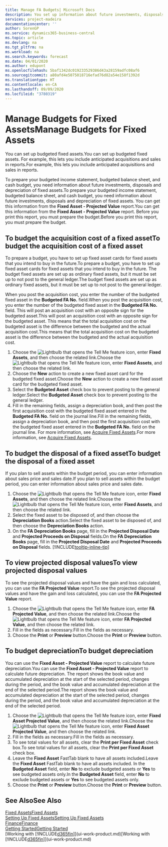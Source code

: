 ```yaml
---
title: Manage FA Budgets| Microsoft Docs
description: You set up information about future investments, disposals, and depreciation of fixed assets to help prepare budgets and forecasts.
services: project-madeira
documentationcenter: ''
author: SorenGP
ms.service: dynamics365-business-central
ms.topic: article
ms.devlang: na
ms.tgt_pltfrm: na
ms.workload: na
ms.search.keywords: forecast
ms.date: 04/01/2020
ms.author: edupont
ms.openlocfilehash: 5baf1342dc019233529386d43a28159adfc08af6
ms.sourcegitcommit: a80afd4e5075018716efad76d82a54e158f1392d
ms.translationtype: HT
ms.contentlocale: en-CA
ms.lasthandoff: 09/09/2020
ms.locfileid: "3780319"
---
```

# <a name="manage-budgets-for-fixed-assets"></a><span data-ttu-id="0aa17-103">Manage Budgets for Fixed Assets</span><span class="sxs-lookup"><span data-stu-id="0aa17-103">Manage Budgets for Fixed Assets</span></span>
<span data-ttu-id="0aa17-104">You can set up budgeted fixed assets.</span><span class="sxs-lookup"><span data-stu-id="0aa17-104">You can set up budgeted fixed assets.</span></span> <span data-ttu-id="0aa17-105">For example, this lets you include anticipated acquisitions and sales in reports.</span><span class="sxs-lookup"><span data-stu-id="0aa17-105">For example, this lets you include anticipated acquisitions and sales in reports.</span></span>  

<span data-ttu-id="0aa17-106">To prepare your budgeted income statement, budgeted balance sheet, and cash budget, you need information about future investments, disposals and depreciation of fixed assets.</span><span class="sxs-lookup"><span data-stu-id="0aa17-106">To prepare your budgeted income statement, budgeted balance sheet, and cash budget, you need information about future investments, disposals and depreciation of fixed assets.</span></span> <span data-ttu-id="0aa17-107">You can get this information from the **Fixed Asset - Projected Value** report.</span><span class="sxs-lookup"><span data-stu-id="0aa17-107">You can get this information from the **Fixed Asset - Projected Value** report.</span></span> <span data-ttu-id="0aa17-108">Before you print this report, you must prepare the budget.</span><span class="sxs-lookup"><span data-stu-id="0aa17-108">Before you print this report, you must prepare the budget.</span></span>  

## <a name="to-budget-the-acquisition-cost-of-a-fixed-asset"></a><span data-ttu-id="0aa17-109">To budget the acquisition cost of a fixed asset</span><span class="sxs-lookup"><span data-stu-id="0aa17-109">To budget the acquisition cost of a fixed asset</span></span>
<span data-ttu-id="0aa17-110">To prepare a budget, you have to set up fixed asset cards for fixed assets that you intend to buy in the future.</span><span class="sxs-lookup"><span data-stu-id="0aa17-110">To prepare a budget, you have to set up fixed asset cards for fixed assets that you intend to buy in the future.</span></span> <span data-ttu-id="0aa17-111">The budget fixed assets are set up as ordinary fixed assets, but it must be set up to not post to the general ledger.</span><span class="sxs-lookup"><span data-stu-id="0aa17-111">The budget fixed assets are set up as ordinary fixed assets, but it must be set up to not post to the general ledger.</span></span>

<span data-ttu-id="0aa17-112">When you post the acquisition cost, you enter the number of the budgeted fixed asset in the **Budgeted FA No.** field.</span><span class="sxs-lookup"><span data-stu-id="0aa17-112">When you post the acquisition cost, you enter the number of the budgeted fixed asset in the **Budgeted FA No.** field.</span></span> <span data-ttu-id="0aa17-113">This will post an acquisition cost with an opposite sign for the budgeted asset.</span><span class="sxs-lookup"><span data-stu-id="0aa17-113">This will post an acquisition cost with an opposite sign for the budgeted asset.</span></span> <span data-ttu-id="0aa17-114">This means that the total acquisition cost on the budgeted asset is the difference between the budgeted and the actual acquisition cost.</span><span class="sxs-lookup"><span data-stu-id="0aa17-114">This means that the total acquisition cost on the budgeted asset is the difference between the budgeted and the actual acquisition cost.</span></span>

1. <span data-ttu-id="0aa17-115">Choose the ![Lightbulb that opens the Tell Me feature](media/ui-search/search_small.png "Tell me what you want to do") icon, enter **Fixed Assets**, and then choose the related link.</span><span class="sxs-lookup"><span data-stu-id="0aa17-115">Choose the ![Lightbulb that opens the Tell Me feature](media/ui-search/search_small.png "Tell me what you want to do") icon, enter **Fixed Assets**, and then choose the related link.</span></span>
2. <span data-ttu-id="0aa17-116">Choose the **New** action to create a new fixed asset card for the budgeted fixed asset.</span><span class="sxs-lookup"><span data-stu-id="0aa17-116">Choose the **New** action to create a new fixed asset card for the budgeted fixed asset.</span></span>
3. <span data-ttu-id="0aa17-117">Select the **Budgeted Asset** check box to prevent posting to the general ledger.</span><span class="sxs-lookup"><span data-stu-id="0aa17-117">Select the **Budgeted Asset** check box to prevent posting to the general ledger.</span></span>
4. <span data-ttu-id="0aa17-118">Fill in the remaining fields, assign a depreciation book, and then post the first acquisition cost with the budgeted fixed asset entered in the **Budgeted FA No.** field on the journal line.</span><span class="sxs-lookup"><span data-stu-id="0aa17-118">Fill in the remaining fields, assign a depreciation book, and then post the first acquisition cost with the budgeted fixed asset entered in the **Budgeted FA No.** field on the journal line.</span></span> <span data-ttu-id="0aa17-119">For more information, see [Acquire Fixed Assets](fa-how-acquire.md).</span><span class="sxs-lookup"><span data-stu-id="0aa17-119">For more information, see [Acquire Fixed Assets](fa-how-acquire.md).</span></span>

## <a name="to-budget-the-disposal-of-a-fixed-asset"></a><span data-ttu-id="0aa17-120">To budget the disposal of a fixed asset</span><span class="sxs-lookup"><span data-stu-id="0aa17-120">To budget the disposal of a fixed asset</span></span>
<span data-ttu-id="0aa17-121">If you plan to sell assets within the budget period, you can enter information about sales price and sales date.</span><span class="sxs-lookup"><span data-stu-id="0aa17-121">If you plan to sell assets within the budget period, you can enter information about sales price and sales date.</span></span>

1. <span data-ttu-id="0aa17-122">Choose the ![Lightbulb that opens the Tell Me feature](media/ui-search/search_small.png "Tell me what you want to do") icon, enter **Fixed Assets**, and then choose the related link.</span><span class="sxs-lookup"><span data-stu-id="0aa17-122">Choose the ![Lightbulb that opens the Tell Me feature](media/ui-search/search_small.png "Tell me what you want to do") icon, enter **Fixed Assets**, and then choose the related link.</span></span>
2. <span data-ttu-id="0aa17-123">Select the fixed asset to be disposed of, and then choose the **Depreciation Books** action.</span><span class="sxs-lookup"><span data-stu-id="0aa17-123">Select the fixed asset to be disposed of, and then choose the **Depreciation Books** action.</span></span>
3. <span data-ttu-id="0aa17-124">On the **FA Depreciation Books** page, fill in the **Projected Disposal Date** and **Projected Proceeds on Disposal** fields.</span><span class="sxs-lookup"><span data-stu-id="0aa17-124">On the **FA Depreciation Books** page, fill in the **Projected Disposal Date** and **Projected Proceeds on Disposal** fields.</span></span> [!INCLUDE[tooltip-inline-tip](includes/tooltip-inline-tip_md.md)]

## <a name="to-view-projected-disposal-values"></a><span data-ttu-id="0aa17-125">To view projected disposal values</span><span class="sxs-lookup"><span data-stu-id="0aa17-125">To view projected disposal values</span></span>
<span data-ttu-id="0aa17-126">To see the projected disposal values and have the gain and loss calculated, you can use the **FA Projected Value** report.</span><span class="sxs-lookup"><span data-stu-id="0aa17-126">To see the projected disposal values and have the gain and loss calculated, you can use the **FA Projected Value** report.</span></span>

1. <span data-ttu-id="0aa17-127">Choose the ![Lightbulb that opens the Tell Me feature](media/ui-search/search_small.png "Tell me what you want to do") icon, enter **FA Projected Value**, and then choose the related link.</span><span class="sxs-lookup"><span data-stu-id="0aa17-127">Choose the ![Lightbulb that opens the Tell Me feature](media/ui-search/search_small.png "Tell me what you want to do") icon, enter **FA Projected Value**, and then choose the related link.</span></span>
2. <span data-ttu-id="0aa17-128">Fill in the fields as necessary.</span><span class="sxs-lookup"><span data-stu-id="0aa17-128">Fill in the fields as necessary.</span></span>
3. <span data-ttu-id="0aa17-129">Choose the **Print** or **Preview** button.</span><span class="sxs-lookup"><span data-stu-id="0aa17-129">Choose the **Print** or **Preview** button.</span></span>

## <a name="to-budget-depreciation"></a><span data-ttu-id="0aa17-130">To budget depreciation</span><span class="sxs-lookup"><span data-stu-id="0aa17-130">To budget depreciation</span></span>
<span data-ttu-id="0aa17-131">You can use the **Fixed Asset - Projected Value** report to calculate future depreciation.</span><span class="sxs-lookup"><span data-stu-id="0aa17-131">You can use the **Fixed Asset - Projected Value** report to calculate future depreciation.</span></span> <span data-ttu-id="0aa17-132">The report shows the book value and accumulated depreciation at the start of the selected period, changes during the period, and the book value and accumulated depreciation at the end of the selected period.</span><span class="sxs-lookup"><span data-stu-id="0aa17-132">The report shows the book value and accumulated depreciation at the start of the selected period, changes during the period, and the book value and accumulated depreciation at the end of the selected period.</span></span>

1. <span data-ttu-id="0aa17-133">Choose the ![Lightbulb that opens the Tell Me feature](media/ui-search/search_small.png "Tell me what you want to do") icon, enter **Fixed Asset Projected Value**, and then choose the related link.</span><span class="sxs-lookup"><span data-stu-id="0aa17-133">Choose the ![Lightbulb that opens the Tell Me feature](media/ui-search/search_small.png "Tell me what you want to do") icon, enter **Fixed Asset Projected Value**, and then choose the related link.</span></span>
2. <span data-ttu-id="0aa17-134">Fill in the fields as necessary.</span><span class="sxs-lookup"><span data-stu-id="0aa17-134">Fill in the fields as necessary.</span></span>
3. <span data-ttu-id="0aa17-135">To see total values for all assets, clear the **Print per Fixed Asset** check box.</span><span class="sxs-lookup"><span data-stu-id="0aa17-135">To see total values for all assets, clear the **Print per Fixed Asset** check box.</span></span>
4. <span data-ttu-id="0aa17-136">Leave the **Fixed Asset** FastTab blank to have all assets included.</span><span class="sxs-lookup"><span data-stu-id="0aa17-136">Leave the **Fixed Asset** FastTab blank to have all assets included.</span></span> <span data-ttu-id="0aa17-137">In the **Budgeted Asset** field, enter **No** to exclude budgeted assets or **Yes** to see budgeted assets only.</span><span class="sxs-lookup"><span data-stu-id="0aa17-137">In the **Budgeted Asset** field, enter **No** to exclude budgeted assets or **Yes** to see budgeted assets only.</span></span>
5. <span data-ttu-id="0aa17-138">Choose the **Print** or **Preview** button.</span><span class="sxs-lookup"><span data-stu-id="0aa17-138">Choose the **Print** or **Preview** button.</span></span>

## <a name="see-also"></a><span data-ttu-id="0aa17-139">See Also</span><span class="sxs-lookup"><span data-stu-id="0aa17-139">See Also</span></span>
[<span data-ttu-id="0aa17-140">Fixed Assets</span><span class="sxs-lookup"><span data-stu-id="0aa17-140">Fixed Assets</span></span>](fa-manage.md)  
[<span data-ttu-id="0aa17-141">Setting Up Fixed Assets</span><span class="sxs-lookup"><span data-stu-id="0aa17-141">Setting Up Fixed Assets</span></span>](fa-setup.md)  
[<span data-ttu-id="0aa17-142">Finance</span><span class="sxs-lookup"><span data-stu-id="0aa17-142">Finance</span></span>](finance.md)  
[<span data-ttu-id="0aa17-143">Getting Started</span><span class="sxs-lookup"><span data-stu-id="0aa17-143">Getting Started</span></span>](product-get-started.md)  
<span data-ttu-id="0aa17-144">[Working with [!INCLUDE[d365fin](includes/d365fin_md.md)]](ui-work-product.md)</span><span class="sxs-lookup"><span data-stu-id="0aa17-144">[Working with [!INCLUDE[d365fin](includes/d365fin_md.md)]](ui-work-product.md)</span></span>
